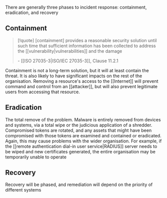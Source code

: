There are generally three phases to incident response: containment, eradication, and recovery

## Containment
>[!quote] \[containment] provides a reasonable security solution until such time that sufficient information has been collected to address the [[vulnerability|vulnerabilities]] and the damage
>
>\- [[ISO 27035-3|ISO/IEC 27035-3]], Clause 11.2.1

Containment is not a long-term solution, but it will at least contain the threat. It is also likely to have significant impacts on the rest of the organisation. Removing a resource's access to the [[Internet]] will prevent command and control from an [[attacker]], but will also prevent legitimate users from accessing that resource.

## Eradication
The total remove of the problem. Malware is entirely removed from devices and systems, via a total wipe or the judicious application of a shredder. Compromised tokens are rotated, and any assets that might have been compromised with those tokens are examined and contained or eradicated. Again, this may cause problems with the wider organisation. For example, if the [[remote authentication dial-in user service|RADIUS]] server needs to be wiped and new certificates generated, the entire organisation may be temporarily unable to operate

## Recovery
Recovery will be phased, and remediation will depend on the priority of different systems 

